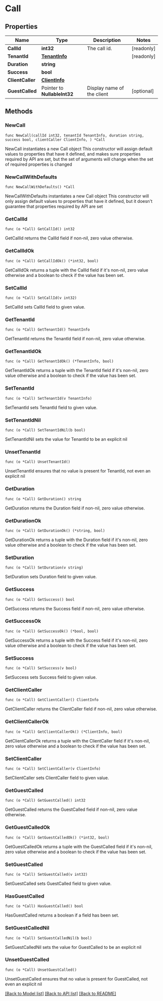 # Call

## Properties

Name | Type | Description | Notes
------------ | ------------- | ------------- | -------------
**CallId** | **int32** | The call id. | [readonly] 
**TenantId** | [**TenantInfo**](TenantInfo.md) |  | [readonly] 
**Duration** | **string** |  | 
**Success** | **bool** |  | 
**ClientCaller** | [**ClientInfo**](ClientInfo.md) |  | 
**GuestCalled** | Pointer to **NullableInt32** | Display name of the client | [optional] 

## Methods

### NewCall

`func NewCall(callId int32, tenantId TenantInfo, duration string, success bool, clientCaller ClientInfo, ) *Call`

NewCall instantiates a new Call object
This constructor will assign default values to properties that have it defined,
and makes sure properties required by API are set, but the set of arguments
will change when the set of required properties is changed

### NewCallWithDefaults

`func NewCallWithDefaults() *Call`

NewCallWithDefaults instantiates a new Call object
This constructor will only assign default values to properties that have it defined,
but it doesn't guarantee that properties required by API are set

### GetCallId

`func (o *Call) GetCallId() int32`

GetCallId returns the CallId field if non-nil, zero value otherwise.

### GetCallIdOk

`func (o *Call) GetCallIdOk() (*int32, bool)`

GetCallIdOk returns a tuple with the CallId field if it's non-nil, zero value otherwise
and a boolean to check if the value has been set.

### SetCallId

`func (o *Call) SetCallId(v int32)`

SetCallId sets CallId field to given value.


### GetTenantId

`func (o *Call) GetTenantId() TenantInfo`

GetTenantId returns the TenantId field if non-nil, zero value otherwise.

### GetTenantIdOk

`func (o *Call) GetTenantIdOk() (*TenantInfo, bool)`

GetTenantIdOk returns a tuple with the TenantId field if it's non-nil, zero value otherwise
and a boolean to check if the value has been set.

### SetTenantId

`func (o *Call) SetTenantId(v TenantInfo)`

SetTenantId sets TenantId field to given value.


### SetTenantIdNil

`func (o *Call) SetTenantIdNil(b bool)`

 SetTenantIdNil sets the value for TenantId to be an explicit nil

### UnsetTenantId
`func (o *Call) UnsetTenantId()`

UnsetTenantId ensures that no value is present for TenantId, not even an explicit nil
### GetDuration

`func (o *Call) GetDuration() string`

GetDuration returns the Duration field if non-nil, zero value otherwise.

### GetDurationOk

`func (o *Call) GetDurationOk() (*string, bool)`

GetDurationOk returns a tuple with the Duration field if it's non-nil, zero value otherwise
and a boolean to check if the value has been set.

### SetDuration

`func (o *Call) SetDuration(v string)`

SetDuration sets Duration field to given value.


### GetSuccess

`func (o *Call) GetSuccess() bool`

GetSuccess returns the Success field if non-nil, zero value otherwise.

### GetSuccessOk

`func (o *Call) GetSuccessOk() (*bool, bool)`

GetSuccessOk returns a tuple with the Success field if it's non-nil, zero value otherwise
and a boolean to check if the value has been set.

### SetSuccess

`func (o *Call) SetSuccess(v bool)`

SetSuccess sets Success field to given value.


### GetClientCaller

`func (o *Call) GetClientCaller() ClientInfo`

GetClientCaller returns the ClientCaller field if non-nil, zero value otherwise.

### GetClientCallerOk

`func (o *Call) GetClientCallerOk() (*ClientInfo, bool)`

GetClientCallerOk returns a tuple with the ClientCaller field if it's non-nil, zero value otherwise
and a boolean to check if the value has been set.

### SetClientCaller

`func (o *Call) SetClientCaller(v ClientInfo)`

SetClientCaller sets ClientCaller field to given value.


### GetGuestCalled

`func (o *Call) GetGuestCalled() int32`

GetGuestCalled returns the GuestCalled field if non-nil, zero value otherwise.

### GetGuestCalledOk

`func (o *Call) GetGuestCalledOk() (*int32, bool)`

GetGuestCalledOk returns a tuple with the GuestCalled field if it's non-nil, zero value otherwise
and a boolean to check if the value has been set.

### SetGuestCalled

`func (o *Call) SetGuestCalled(v int32)`

SetGuestCalled sets GuestCalled field to given value.

### HasGuestCalled

`func (o *Call) HasGuestCalled() bool`

HasGuestCalled returns a boolean if a field has been set.

### SetGuestCalledNil

`func (o *Call) SetGuestCalledNil(b bool)`

 SetGuestCalledNil sets the value for GuestCalled to be an explicit nil

### UnsetGuestCalled
`func (o *Call) UnsetGuestCalled()`

UnsetGuestCalled ensures that no value is present for GuestCalled, not even an explicit nil

[[Back to Model list]](../README.md#documentation-for-models) [[Back to API list]](../README.md#documentation-for-api-endpoints) [[Back to README]](../README.md)


